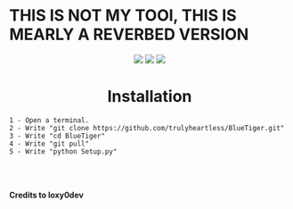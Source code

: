 <h1>THIS IS NOT MY TOOl, THIS IS MEARLY A REVERBED VERSION</h1>

<p align="center">
  <img src="https://img.shields.io/github/stars/trulyheartless/BlueTiger?style=flat&label=Stars&color=72bcd4">
  <img src="https://img.shields.io/github/repo-size/trulyheartless/BlueTiger?label=Size&color=72bcd4">
  <img src="https://img.shields.io/github/languages/top/trulyheartless/BlueTiger?color=72bcd4">
</p>
<h1 align="center">Installation</h1>

<p>

```
1 - Open a terminal.
2 - Write "git clone https://github.com/trulyheartless/BlueTiger.git"
3 - Write "cd BlueTiger"
4 - Write "git pull"
5 - Write "python Setup.py"
```
<br><br>
</p>

<p>
  
  <strong>Credits to loxy0dev</strong>

</p>
